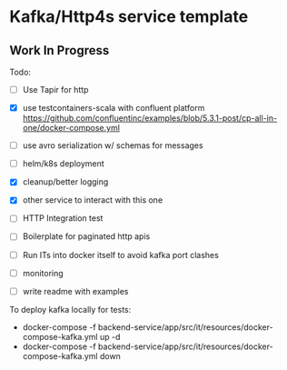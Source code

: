 # Kafka/Http4s service template

## Work In Progress 

Todo:

- [ ] Use Tapir for http 
- [x] use testcontainers-scala with confluent platform https://github.com/confluentinc/examples/blob/5.3.1-post/cp-all-in-one/docker-compose.yml
- [ ] use avro serialization w/ schemas for messages 
- [ ] helm/k8s deployment
- [x] cleanup/better logging
- [x] other service to interact with this one
- [ ] HTTP Integration test 
- [ ] Boilerplate for paginated http apis 
- [ ] Run ITs into docker itself to avoid kafka port clashes
- [ ] monitoring
- [ ] write readme with examples


To deploy kafka locally for tests:
- docker-compose -f backend-service/app/src/it/resources/docker-compose-kafka.yml up -d
- docker-compose -f backend-service/app/src/it/resources/docker-compose-kafka.yml down

